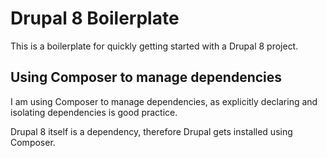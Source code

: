 # Drupal 8 Boilerplate
This is a boilerplate for quickly getting started with a Drupal 8 project.

## Using Composer to manage dependencies
I am using Composer to manage dependencies, as explicitly declaring and isolating dependencies is good practice.

Drupal 8 itself is a dependency, therefore Drupal gets installed using Composer.
